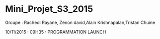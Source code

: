 # Mini_Projet_S3_2015
Groupe : Rachedi Rayane, Zenon david,Alain Krishnapalan,Tristan Chuine

10/11/2015 : 09H35 : PROGRAMMATION LAUNCH
